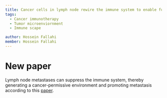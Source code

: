 ```yaml
---
title: Cancer cells in lymph node rewire the immune system to enable further metastases
tags:
  - Cancer immunotherapy
  - Tumor microenviornment
  - Immune scape

author: Hossein Fallahi
member: Hossein Fallahi
---
```


# New paper 

Lymph node metastases can suppress the immune system, thereby generating a cancer-permissive environment and promoting metastasis according to this [paper](https://www.cell.com/cancer-cell/fulltext/S1535-6108(22)00273-2).
